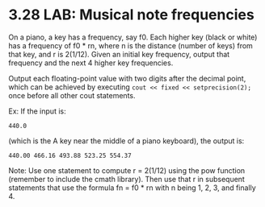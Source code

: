 # 3.28 LAB: Musical note frequencies
On a piano, a key has a frequency, say f0. Each higher key (black or white) has a frequency of f0 * rn, where n is the distance (number of keys) from that key, and r is 2(1/12). Given an initial key frequency, output that frequency and the next 4 higher key frequencies.

Output each floating-point value with two digits after the decimal point, which can be achieved by executing
`cout << fixed << setprecision(2);` once before all other cout statements.

Ex: If the input is:
```
440.0
```
(which is the A key near the middle of a piano keyboard), the output is:
```
440.00 466.16 493.88 523.25 554.37
```
Note: Use one statement to compute r = 2(1/12) using the pow function (remember to include the cmath library). Then use that r in subsequent statements that use the formula fn = f0 * rn with n being 1, 2, 3, and finally 4.